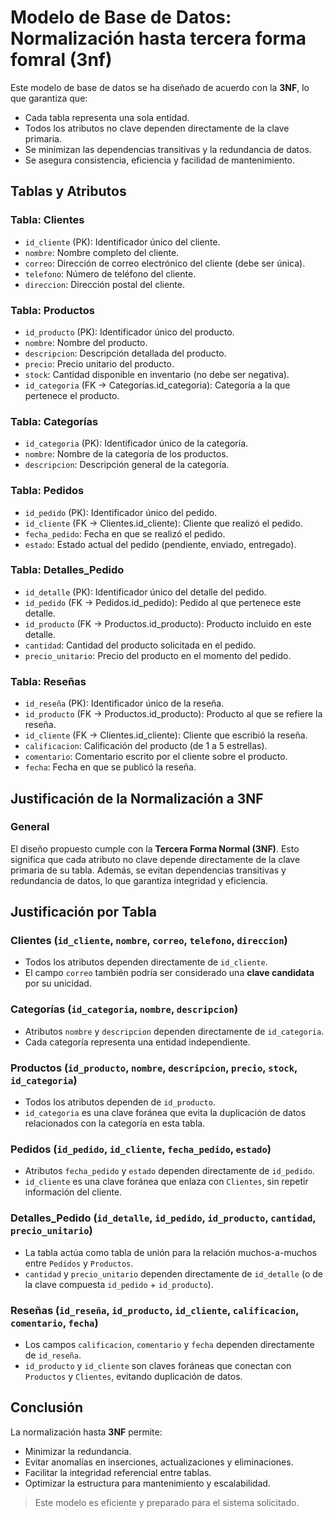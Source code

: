 # Modelo de Base de Datos: Normalización hasta tercera forma fomral (3nf)

Este modelo de base de datos se ha diseñado de acuerdo con la **3NF**, lo que garantiza que:

- Cada tabla representa una sola entidad.
- Todos los atributos no clave dependen directamente de la clave primaria.
- Se minimizan las dependencias transitivas y la redundancia de datos.
- Se asegura consistencia, eficiencia y facilidad de mantenimiento.

## Tablas y Atributos

### Tabla: Clientes
- `id_cliente` (PK): Identificador único del cliente.
- `nombre`: Nombre completo del cliente.
- `correo`: Dirección de correo electrónico del cliente (debe ser única).
- `telefono`: Número de teléfono del cliente.
- `direccion`: Dirección postal del cliente.

### Tabla: Productos
- `id_producto` (PK): Identificador único del producto.
- `nombre`: Nombre del producto.
- `descripcion`: Descripción detallada del producto.
- `precio`: Precio unitario del producto.
- `stock`: Cantidad disponible en inventario (no debe ser negativa).
- `id_categoria` (FK → Categorías.id_categoria): Categoría a la que pertenece el producto.

### Tabla: Categorías
- `id_categoria` (PK): Identificador único de la categoría.
- `nombre`: Nombre de la categoría de los productos.
- `descripcion`: Descripción general de la categoría.

### Tabla: Pedidos
- `id_pedido` (PK): Identificador único del pedido.
- `id_cliente` (FK → Clientes.id_cliente): Cliente que realizó el pedido.
- `fecha_pedido`: Fecha en que se realizó el pedido.
- `estado`: Estado actual del pedido (pendiente, enviado, entregado).

### Tabla: Detalles_Pedido
- `id_detalle` (PK): Identificador único del detalle del pedido.
- `id_pedido` (FK → Pedidos.id_pedido): Pedido al que pertenece este detalle.
- `id_producto` (FK → Productos.id_producto): Producto incluido en este detalle.
- `cantidad`: Cantidad del producto solicitada en el pedido.
- `precio_unitario`: Precio del producto en el momento del pedido.

### Tabla: Reseñas
- `id_reseña` (PK): Identificador único de la reseña.
- `id_producto` (FK → Productos.id_producto): Producto al que se refiere la reseña.
- `id_cliente` (FK → Clientes.id_cliente): Cliente que escribió la reseña.
- `calificacion`: Calificación del producto (de 1 a 5 estrellas).
- `comentario`: Comentario escrito por el cliente sobre el producto.
- `fecha`: Fecha en que se publicó la reseña.

## Justificación de la Normalización a 3NF

### General
El diseño propuesto cumple con la **Tercera Forma Normal (3NF)**. Esto significa que cada atributo no clave depende directamente de la clave primaria de su tabla. Además, se evitan dependencias transitivas y redundancia de datos, lo que garantiza integridad y eficiencia.

## Justificación por Tabla

### Clientes (`id_cliente`, `nombre`, `correo`, `telefono`, `direccion`)
- Todos los atributos dependen directamente de `id_cliente`.
- El campo `correo` también podría ser considerado una **clave candidata** por su unicidad.

### Categorías (`id_categoria`, `nombre`, `descripcion`)
- Atributos `nombre` y `descripcion` dependen directamente de `id_categoria`.
- Cada categoría representa una entidad independiente.

### Productos (`id_producto`, `nombre`, `descripcion`, `precio`, `stock`, `id_categoria`)
- Todos los atributos dependen de `id_producto`.
- `id_categoria` es una clave foránea que evita la duplicación de datos relacionados con la categoría en esta tabla.

### Pedidos (`id_pedido`, `id_cliente`, `fecha_pedido`, `estado`)
- Atributos `fecha_pedido` y `estado` dependen directamente de `id_pedido`.
- `id_cliente` es una clave foránea que enlaza con `Clientes`, sin repetir información del cliente.

### Detalles_Pedido (`id_detalle`, `id_pedido`, `id_producto`, `cantidad`, `precio_unitario`)
- La tabla actúa como tabla de unión para la relación muchos-a-muchos entre `Pedidos` y `Productos`.
- `cantidad` y `precio_unitario` dependen directamente de `id_detalle` (o de la clave compuesta `id_pedido` + `id_producto`).

### Reseñas (`id_reseña`, `id_producto`, `id_cliente`, `calificacion`, `comentario`, `fecha`)
- Los campos `calificacion`, `comentario` y `fecha` dependen directamente de `id_reseña`.
- `id_producto` y `id_cliente` son claves foráneas que conectan con `Productos` y `Clientes`, evitando duplicación de datos.


## Conclusión

La normalización hasta **3NF** permite:

- Minimizar la redundancia.
- Evitar anomalías en inserciones, actualizaciones y eliminaciones.
- Facilitar la integridad referencial entre tablas.
- Optimizar la estructura para mantenimiento y escalabilidad.

> Este modelo es eficiente y preparado para el sistema solicitado.


